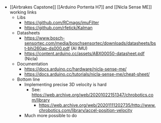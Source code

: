 - [[Airbrakes Capstone]] [[Arduino Portenta H7]] and [[Nicla Sense ME]] working links
	- Libs
		- https://github.com/RCmags/imuFilter
		- https://github.com/rfetick/Kalman
	- Datasheets
		- https://www.bosch-sensortec.com/media/boschsensortec/downloads/datasheets/bst-bhi260ap-ds000.pdf (AI IMU)
		- https://content.arduino.cc/assets/ABX00050-datasheet.pdf (Nicla)
	- Documentation
		- https://docs.arduino.cc/hardware/nicla-sense-me/
		- https://docs.arduino.cc/tutorials/nicla-sense-me/cheat-sheet/
	- Bottom line
		- Implementing precise 3D velocity is hard
			- See: https://web.archive.org/web/20201022151347/chrobotics.com/library
				- https://web.archive.org/web/20201111202735/http://www.chrobotics.com/library/accel-position-velocity
		- Much more possible to do